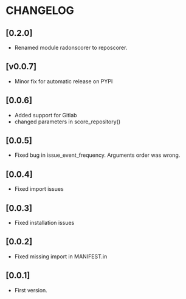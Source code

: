 # CHANGELOG

## [0.2.0]
- Renamed module radonscorer to reposcorer.

## [v0.0.7]
- Minor fix for automatic release on PYPI

## [0.0.6]
- Added support for Gitlab
- changed parameters in score_repository()

## [0.0.5]
- Fixed bug in issue_event_frequency. Arguments order was wrong.

## [0.0.4]
- Fixed import issues

## [0.0.3]
- Fixed installation issues

## [0.0.2]
- Fixed missing import in MANIFEST.in

## [0.0.1]
- First version.
